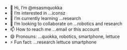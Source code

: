 - 👋 Hi, I’m @msasmquokka
- 👀 I’m interested in ...iconsz
- 🌱 I’m currently learning ...research
- 💞️ I’m looking to collaborate on ...robotics and research
- 📫 How to reach me ...email or this account
- 😄 Pronouns: ...quokka, robotics, smartphone, lettuce
- ⚡ Fun fact: ...research lettuce smartphone

<!---
msasmquokka/msasmquokka is a ✨ special ✨ repository because its `README.md` (this file) appears on your GitHub profile.
You can click the Preview link to take a look at your changes.
--->
